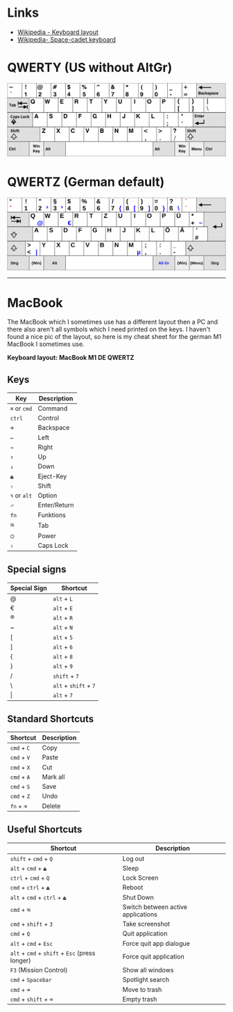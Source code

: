 # Links

- [Wikipedia - Keyboard layout](https://en.wikipedia.org/wiki/Keyboard_layout)
- [Wikipedia- Space-cadet keyboard](https://en.wikipedia.org/wiki/Space-cadet_keyboard)

# QWERTY (US without AltGr)

![QWERTY](../zz_rss/KB_United_States-NoAltGr.svg)

# QWERTZ (German default)

![QWERTZ](../zz_rss/KB_Germany.svg)

------------------------
# MacBook

The MacBook which I sometimes use has a different layout then a PC and there also aren't all symbols which I need printed on the keys. I haven't found a nice pic of the layout, so here is my cheat sheet for the german M1 MacBook I sometimes use.

**Keyboard layout: MacBook M1 DE QWERTZ**

## Keys

| Key          | Description  |
| ------------ | ------------ |
| `⌘` or `cmd` | Command      |
| `ctrl`       | Control      |
| `⌫`          | Backspace    |
| `←`          | Left         |
| `→`          | Right        |
| `↑`          | Up           |
| `↓`          | Down         |
| `⏏`          | Eject-Key    |
| `⇧`          | Shift        |
| `⌥` or `alt` | Option       |
| `⏎`          | Enter/Return |
| `fn`         | Funktions    |
| `⭾`          | Tab          |
| `⏻`          | Power        |
| `⇪`          | Caps Lock    |

## Special signs

| Special Sign | Shortcut              |
| ------------ | --------------------- |
| @            | `alt` + `L`           |
| €            | `alt` + `E`           |
| ®            | `alt` + `R`           |
| ~            | `alt` + `N`           |
| \[           | `alt` + `5`           |
| \]           | `alt` + `6`           |
| {            | `alt` + `8`           |
| }            | `alt` + `9`           |
| /            | `shift` + `7`         |
| \\           | `alt` + `shift` + `7` |
| \|           | `alt` + `7`           | 

## Standard Shortcuts

| Shortcut    | Description |
| ----------- | ----------- |
| `cmd` + `C` | Copy        |
| `cmd` + `V` | Paste       |
| `cmd` + `X` | Cut         |
| `cmd` + `A` | Mark all    |
| `cmd` + `S` | Save        |
| `cmd` + `Z` | Undo        |
| `fn` + `⌫` | Delete      | 

## Useful Shortcuts

| Shortcut                                       | Description                        |
| ---------------------------------------------- | ---------------------------------- |
| `shift` + `cmd` + `Q`                          | Log out                            |
| `alt` + `cmd` + `⏏`                            | Sleep                              |
| `ctrl` + `cmd` + `Q`                           | Lock Screen                        |
| `cmd` + `ctrl` + `⏏`                           | Reboot                             |
| `alt` + `cmd` + `ctrl` + `⏏`                   | Shut Down                          |
| `cmd` + `⭾`                                    | Switch between active applications |
| `cmd` + `shift` + `3`                          | Take screenshot                    |
| `cmd` + `Q`                                    | Quit application                   |
| `alt` + `cmd` + `Esc`                          | Force quit app dialogue            |
| `alt` + `cmd` + `shift` + `Esc` (press longer) | Force quit application             |
| `F3` (Mission Control)                         | Show all windows                   |
| `cmd` + `Spacebar`                             | Spotlight search                   |
| `cmd` + `⌫`                                    | Move to trash                      |
| `cmd` + `shift` + `⌫`                          | Empty trash                        | 
